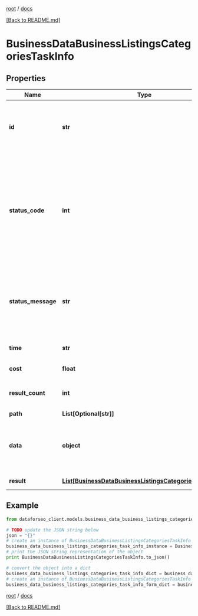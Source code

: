 [root](./../ "root") / [docs](./ "docs")

[[Back to README.md]](./../README.md "[Back to README.md]")

# BusinessDataBusinessListingsCategoriesTaskInfo

## Properties

Name | Type | Description | Notes
------------ | ------------- | ------------- | -------------
**id** | **str** | task identifier unique task identifier in our system in the UUID format | [optional]
**status_code** | **int** | status code of the task generated by DataForSEO, can be within the following range: 10000-60000 you can find the full list of the response codes here | [optional]
**status_message** | **str** | informational message of the task you can find the full list of general informational messages here | [optional]
**time** | **str** | execution time, seconds | [optional]
**cost** | **float** | total tasks cost, USD | [optional]
**result_count** | **int** | number of elements in the result array | [optional]
**path** | **List[Optional[str]]** | URL path | [optional]
**data** | **object** | contains the same parameters that you specified in the POST request | [optional]
**result** | [**List[BusinessDataBusinessListingsCategoriesResultInfo]**](BusinessDataBusinessListingsCategoriesResultInfo.md) | array of results | [optional]

## Example

```python
from dataforseo_client.models.business_data_business_listings_categories_task_info import BusinessDataBusinessListingsCategoriesTaskInfo

# TODO update the JSON string below
json = "{}"
# create an instance of BusinessDataBusinessListingsCategoriesTaskInfo from a JSON string
business_data_business_listings_categories_task_info_instance = BusinessDataBusinessListingsCategoriesTaskInfo.from_json(json)
# print the JSON string representation of the object
print BusinessDataBusinessListingsCategoriesTaskInfo.to_json()

# convert the object into a dict
business_data_business_listings_categories_task_info_dict = business_data_business_listings_categories_task_info_instance.to_dict()
# create an instance of BusinessDataBusinessListingsCategoriesTaskInfo from a dict
business_data_business_listings_categories_task_info_form_dict = business_data_business_listings_categories_task_info.from_dict(business_data_business_listings_categories_task_info_dict)
```

  

[root](./../ "root") / [docs](./ "docs")

[[Back to README.md]](./../README.md "[Back to README.md]")
